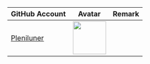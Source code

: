 | GitHub Account                              | Avatar                                                                                                           | Remark   |
|---------------------------------------------|------------------------------------------------------------------------------------------------------------------|----------|
| [Pleniluner](https://github.com/Pleniluner) | <a href="https://github.com/Pleniluner"><img src="https://github.com/Pleniluner.png" width=75px height=75px></a> |          |